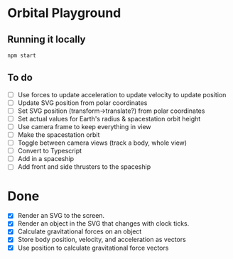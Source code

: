 # Orbital Playground

## Running it locally

```bash
npm start
```

## To do

-   [ ] Use forces to update acceleration to update velocity to update position
-   [ ] Update SVG position from polar coordinates
-   [ ] Set SVG position (transform→translate?) from polar coordinates
-   [ ] Set actual values for Earth's radius & spacestation orbit height
-   [ ] Use camera frame to keep everything in view
-   [ ] Make the spacestation orbit
-   [ ] Toggle between camera views (track a body, whole view)
-   [ ] Convert to Typescript
-   [ ] Add in a spaceship
-   [ ] Add front and side thrusters to the spaceship

# Done

-   [x] Render an SVG to the screen.
-   [x] Render an object in the SVG that changes with clock ticks.
-   [x] Calculate gravitational forces on an object
-   [x] Store body position, velocity, and acceleration as vectors
-   [x] Use position to calculate gravitational force vectors
